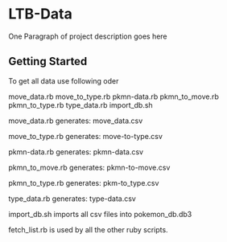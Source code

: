 # LTB-Data

One Paragraph of project description goes here

## Getting Started

To get all data use following oder

move_data.rb
move_to_type.rb
pkmn-data.rb
pkmn_to_move.rb
pkmn_to_type.rb
type_data.rb
import_db.sh

move_data.rb generates:
  move_data.csv

move_to_type.rb generates:
  move-to-type.csv

pkmn-data.rb generates:
  pkmn-data.csv

pkmn_to_move.rb generates:
  pkmn-to-move.csv

pkmn_to_type.rb generates:
  pkm-to_type.csv

type_data.rb generates:
  type-data.csv

import_db.sh imports all csv files into pokemon_db.db3

fetch_list.rb is used by all the other ruby scripts.
